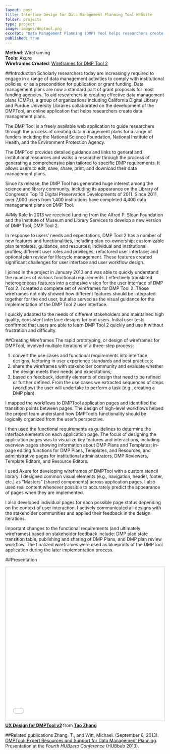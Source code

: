 ```yaml
---
layout: post
title: Interface Design for Data Management Planning Tool Website
folder: projects
type: project
image: images/dmptool.png
excerpt: "Data Management Planning (DMP) Tool helps researchers create, review, and share data management plans that meet institutional and funder requirements."
published: true
---
```



**Method**: Wireframing        
**Tools**: Axure  
**Wireframes Created**: [Wireframes for DMP Tool 2](http://ux.cdlib.org/mstrong/DMP_Prototype_0304/)

##Introduction
Scholarly researchers today are increasingly required to engage in a range of data management activities to comply with institutional policies, or as a precondition for publication or grant funding. Data management plans are now a standard part of grant proposals for most funding agencies. To aid researchers in creating effective data management plans (DMPs), a group of organizations including California Digital Library and Purdue University Libraires collaborated on the development of the DMPTool, an online application that helps researchers create data management plans. 

The DMP Tool is a freely available web application to guide researchers through the process of creating data management plans for a range of funders including the National Science Foundation, National Institute of Health, and the Environment Protection Agency. 

The DMPTool provides detailed guidance and links to general and institutional resources and walks a researcher through the process of generating a comprehensive plan tailored to specific DMP requirements. It allows users to edit, save, share, print, and download their data management plans. 

Since its release, the DMP Tool has generated huge interest among the science and library community, including its appearance on the Library of Congress’s Top 10 Digital Preservation Developments of 2011. Since 2011, over 7,000 users from 1,400 institutions have completed 4,400 data management plans on DMP Tool. 

##My Role
In 2013 we received funding from the Alfred P. Sloan Foundation and the Institute of Museum and Library Services to develop a new version of DMP Tool, DMP Tool 2. 

In response to users’ needs and expectations, DMP Tool 2 has a number of new features and functionalities, including plan co-ownership; customizable plan templates, guidance, and resources; individual and institutional profiles; different user roles and privileges; refactored user interface; and optional plan review for lifecycle management. These features created significant challenges for user interface and user workflow design. 

I joined in the project in January 2013 and was able to quickly understand the nuances of various functional requirements. I effectively translated heterogeneous features into a cohesive vision for the user interface of DMP Tool 2. I created a complete set of wireframes for DMP Tool 2. Those wireframes not only showed how different features should be integrated together for the end user, but also served as the visual guidance for the implementation of the DMP Tool 2 user interface.

I quickly adapted to the needs of different stakeholders and maintained high quality, consistent interface designs for end users. Initial user tests confirmed that users are able to learn DMP Tool 2 quickly and use it without frustration and difficulty. 

##Creating Wireframes
The rapid prototyping, or design of wireframes for DMPTool, involved multiple iterations of a three-step process: 

1. convert the use cases and functional requirements into interface designs, factoring in user experience standards and best practices;
2. share the wireframes with stakeholder community and evaluate whether the design meets their needs and expectations;
3. based on feedback, identify elements of design that need to be refined or further defined. From the use cases we extracted sequences of steps (workflow) the user will undertake to perform a task (e.g., creating a DMP plan).

I mapped the workflows to DMPTool application pages and identified the transition points between pages. The design of high-level workflows helped the project team understand how DMPTool’s functionality should be logically organized from the user’s perspective. 

I then used the functional requirements as guidelines to determine the interface elements on each application page. The focus of designing the application pages was to visualize key features and interactions, including overview pages showing information about DMP Plans and Templates; in-page editing functions for DMP Plans, Templates, and Resources; and administrative pages for institutional administrators, DMP Reviewers, Template Editors, and Resource Editors.

I used Axure for developing wireframes of DMPTool with a custom stencil library. I designed common visual elements (e.g., navigation, header, footer, etc.) as “Masters” (shared components) across application pages. I also used real content whenever possible to accurately predict the appearance of pages when they are implemented.

I also developed individual pages for each possible page status depending on the context of user interaction. I actively communicated all designs with the stakeholder communities and applied their feedback in the design iterations. 

Important changes to the functional requirements (and ultimately wireframes) based on stakeholder feedback include: DMP plan state transition table, publishing and sharing of DMP Plans, and DMP plan review workflow. The finalized wireframes were used as blueprints of the DMPTool application during the later implementation process.

##Presentation
<iframe src="//www.slideshare.net/slideshow/embed_code/key/sfQ2QHE7NGgqzx" width="595" height="485" frameborder="0" marginwidth="0" marginheight="0" scrolling="no" style="border:1px solid #CCC; border-width:1px; margin-bottom:5px; max-width: 100%;" allowfullscreen> </iframe> <div style="margin-bottom:5px"> <strong> <a href="//www.slideshare.net/jimmie/ux-design-for-dmptool-v2" title="UX Design for DMPTool v2" target="_blank">UX Design for DMPTool v2</a> </strong> from <strong><a href="//www.slideshare.net/jimmie" target="_blank">Tao Zhang</a></strong> </div>

##Related publications
Zhang, T., and Witt, Michael. (September 6, 2013). [DMPTool: Expert Resources and Support for Data Management Planning](https://hubzero.org/resources/1062). Presentation at the *Fourth HUBzero Conference* (HUBbub 2013).
